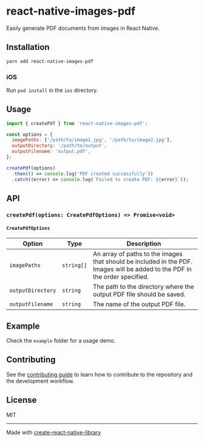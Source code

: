 # react-native-images-pdf

Easily generate PDF documents from images in React Native.

## Installation

```sh
yarn add react-native-images-pdf
```

### iOS

Run `pod install` in the `ios` directory.

## Usage

```javascript
import { createPdf } from 'react-native-images-pdf';

const options = {
  imagePaths: ['/path/to/image1.jpg', '/path/to/image2.jpg'],
  outputDirectory: '/path/to/output',
  outputFilename: 'output.pdf',
};

createPdf(options)
  .then(() => console.log('PDF created successfully'))
  .catch((error) => console.log(`Failed to create PDF: ${error}`));
```

## API

### `createPdf(options: CreatePdfOptions) => Promise<void>`

#### `CreatePdfOptions`


| Option | Type | Description |
| --- | --- | --- |
| `imagePaths` | `string[]` | An array of paths to the images that should be included in the PDF. Images will be added to the PDF in the order specified. |
| `outputDirectory` | `string` | The path to the directory where the output PDF file should be saved. |
| `outputFilename` | `string` | The name of the output PDF file. |

## Example

Check the `example` folder for a usage demo.

## Contributing

See the [contributing guide](CONTRIBUTING.md) to learn how to contribute to the repository and the development workflow.

## License

MIT

---

Made with [create-react-native-library](https://github.com/callstack/react-native-builder-bob)
